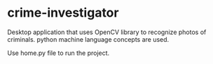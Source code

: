 # crime-investigator
Desktop application that uses OpenCV library to recognize photos of criminals. python machine language concepts are used.

Use home.py file to run the project.

